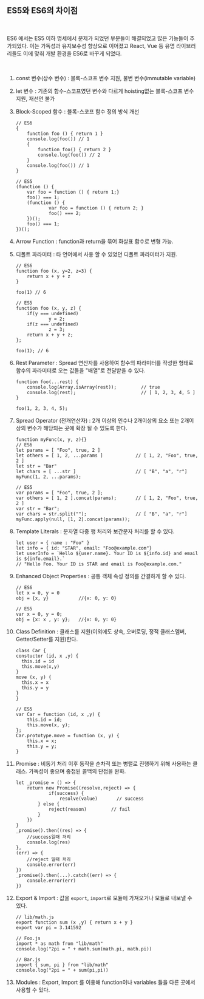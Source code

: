 <br>

## ES5와 ES6의 차이점

<br>

ES6 에서는 ES5 이하 명세에서 문제가 되었던 부분들이 해결되었고 많은 기능들이 추가되었다. 이는 가독성과 유지보수성 향상으로 이어졌고 React, Vue 등 유명 라이브러리들도 이에 맞춰 개발 환경을 ES6로 바꾸게 되었다.

<br>

1. const 변수(상수 변수) : 블록-스코프 변수 지원, 불변 변수(immutable variable)
   
2. let 변수 : 기존의 함수-스코프였던 변수와 다르게 hoisting없는 블록-스코프 변수 지원, 재선언 불가
   
3. Block-Scoped 함수 : 블록-스코프 함수 정의 방식 개선
   
	```
	// ES6
	{
		function foo () { return 1 }
		console.log(foo()) // 1
		{
			function foo() { return 2 }
			console.log(foo()) // 2
		}
		console.log(foo()) // 1
	}

	// ES5
	(function () {
		var foo = function () { return 1;}
		foo() === 1;
		(function () {
				var foo = function () { return 2; }
				foo() === 2;
		})();
		foo() === 1;
	})();
	```

4. Arrow Function : function과 return을 묶어 화살표 함수로 변형 가능.
   
5. 디폴트 파라미터 : 타 언어에서 사용 할 수 있었던 디폴트 파라미터가 지원.

	```
	// ES6
	function foo (x, y=2, z=3) {
		return x + y + z
	}

	foo(1) // 6

	// ES5
	function foo (x, y, z) {
		if(y === undefined)
				y = 2;
		if(z === undefined)
				z = 3;
		return x + y + z;
	};

	foo(1); // 6
	```

6. Rest Parameter : Spread 연산자를 사용하여 함수의 파라미터를 작성한 형태로 함수의 파라미터로 오는 값들을 "배열"로 전달받을 수 있다.

	```
	function foo(...rest) {
		console.log(Array.isArray(rest));         // true
		console.log(rest);                        // [ 1, 2, 3, 4, 5 ]
	}

	foo(1, 2, 3, 4, 5);
	```

7. Spread Operator (전개연산자) : 2개 이상의 인수나 2개이상의 요소 또는 2개이상의 변수가 해당되는 곳에 확장 될 수 있도록 한다.

	```
	function myFunc(x, y, z){}
	// ES6
	let params = [ "Foo", true, 2 ]
	let others = [ 1, 2, ...params ]            // [ 1, 2, "Foo", true, 2 ]
	let str = "Bar"
	let chars = [ ...str ]                      // [ "B", "a", "r"]
	myFunc(1, 2, ...params);

	// ES5
	var params = [ "Foo", true, 2 ];
	var others = [ 1, 2 ].concat(params);       // [ 1, 2, "Foo", true, 2 ]
	var str = "Bar";
	var chars = str.split("");                  // [ "B", "a", "r"]
	myFunc.apply(null, [1, 2].concat(params));
	```

8. Template Literals : 문자열 다중 행 처리와 보간문자 처리를 할 수 있다.

	```
	let user = { name : "Foo" }
	let info = { id: "STAR", email: "Foo@example.com"}
	let userInfo = `Hello ${user.name}. Your ID is ${info.id} and email is ${info.email}.`
	// "Hello Foo. Your ID is STAR and email is Foo@example.com."

9. Enhanced Object Properties : 공통 객체 속성 정의를 간결하게 할 수 있다.

	```
	// ES6
	let x = 0, y = 0
	obj = {x, y}           //{x: 0, y: 0}

	// ES5
	var x = 0, y = 0;
	obj = {x: x , y: y};   //{x: 0, y: 0}
	```

10. Class Definition : 클래스를 지원(이외에도 상속, 오버로딩, 정적 클래스멤버, Getter/Setter를 지원)한다.

	```
	class Car {
    constuctor (id, x ,y) {
      this.id = id
      this.move(x,y)
    }
    move (x, y) {
      this.x = x
      this.y = y
    }
	}

	// ES5
	var Car = function (id, x ,y) {
		this.id = id;
		this.move(x, y);
	};
	Car.prototype.move = function (x, y) {
		this.x = x;
		this.y = y;
	}
	```

11. Promise : 비동기 처리 이후 동작을 순차적 또는 병렬로 진행하기 위해 사용하는 클래스. 가독성이 좋으며 중첩된 콜백의 단점을 완화.

	```
	let _promise = () => {
		return new Promise((resolve,reject) => {
				if(success) {
					resolve(value)       // success
			} else {
				reject(reason)         // fail
			}
		})
	}
	_promise().then((res) => {
		//success일때 처리
		console.log(res)
	},
	(err) => {
		//reject 일때 처리
		console.error(err)
	})
	_promise().then(...).catch((err) => {
		console.error(err)
	})
	```

12. Export & Import : 값을 `export`, `import`로 모듈에 가져오거나 모듈로 내보낼 수 있다.

	```
	// lib/math.js
	export function sum (x ,y) { return x + y }
	export var pi = 3.141592

	// Foo.js
	import * as math from "lib/math"
	console.log("2pi = " + math.sum(math.pi, math.pi))

	// Bar.js
	import { sum, pi } from "lib/math"
	console.log("2pi = " + sum(pi,pi))	
	```

13. Modules : Export, Import 를 이용해 function이나 variables 들을 다른 곳에서 사용할 수 있다.
